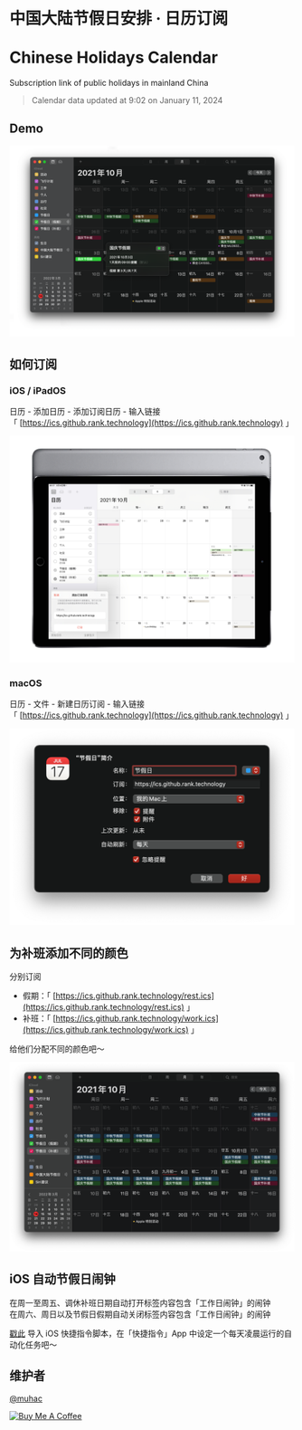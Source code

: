 # 中国大陆节假日安排 · 日历订阅<br><br>Chinese Holidays Calendar

Subscription link of public holidays in mainland China

> Calendar data updated at 9:02 on January 11, 2024

## Demo

![demo](./docs/readme/demo.png)

## 如何订阅

### iOS / iPadOS

日历 - 添加日历 - 添加订阅日历 - 输入链接  
「 [https://ics.github.rank.technology](https://ics.github.rank.technology) 」

![on iOS](./docs/readme/ios.jpg)

### macOS

日历 - 文件 - 新建日历订阅 - 输入链接  
「 [https://ics.github.rank.technology](https://ics.github.rank.technology) 」

![on macOS](./docs/readme/macos.png)

## 为补班添加不同的颜色

分别订阅
- 假期：「 [https://ics.github.rank.technology/rest.ics](https://ics.github.rank.technology/rest.ics) 」
- 补班：「 [https://ics.github.rank.technology/work.ics](https://ics.github.rank.technology/work.ics) 」

给他们分配不同的颜色吧～

![overview](./docs/readme/overview.png)

## iOS 自动节假日闹钟

在周一至周五、调休补班日期自动打开标签内容包含「工作日闹钟」的闹钟  
在周六、周日以及节假日假期自动关闭标签内容包含「工作日闹钟」的闹钟

[戳此](https://www.icloud.com/shortcuts/71ddab11837b408188821c3d992e8e4c) 导入 iOS 快捷指令脚本，在「快捷指令」App 中设定一个每天凌晨运行的自动化任务吧～

## 维护者

[@muhac](https://github.com/muhac)

<a href="https://www.buymeacoffee.com/limuhan" target="_blank"><img src="https://cdn.buymeacoffee.com/buttons/v2/default-yellow.png" alt="Buy Me A Coffee" style="height: 60px !important;width: 217px !important;" ></a>

